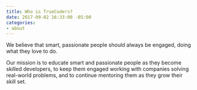 ```yaml
---
title: Who is TrueCoders?
date: 2017-09-02 16:33:00 -05:00
categories:
- about
---
```


We believe that smart, passionate people should always be engaged, doing what they love to do.

Our mission is to educate smart and passionate people as they become skilled developers, to keep them engaged
working with companies solving real-world problems, and to continue mentoring them as they grow their skill set.